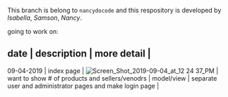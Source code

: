 This branch is belong to `nancydocode` and this respository is developed by _Isabella_, _Samson_, _Nancy_.
 
going to work on:

date       | description | more detail |
-------------------------------------------------------------------------------------------------------------------
09-04-2019 | index page  | ![Screen_Shot_2019-09-04_at_12 24 37_PM](https://user-images.githubusercontent.com/30683150/64276746-aa9a9b80-cf16-11e9-87c5-0c657a42497a.png) | want to show # of products and sellers/venodrs
           | model/view  | separate user and administrator pages and make login page     |
           
